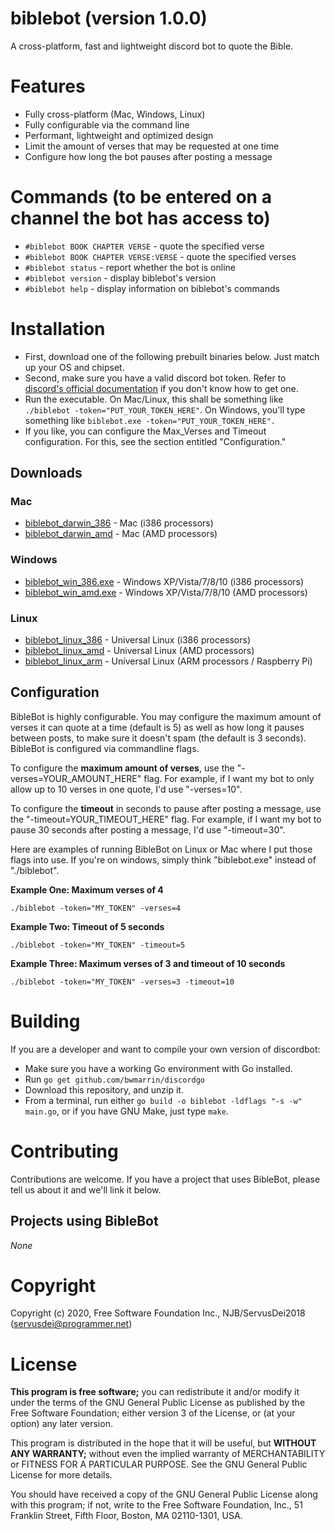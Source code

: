 # biblebot (version 1.0.0)
A cross-platform, fast and lightweight discord bot to quote the Bible.

# Features
 - Fully cross-platform (Mac, Windows, Linux)
 - Fully configurable via the command line
 - Performant, lightweight and optimized design 
 - Limit the amount of verses that may be requested at one time
 - Configure how long the bot pauses after posting a message

# Commands (to be entered on a channel the bot has access to)
 - `#biblebot BOOK CHAPTER VERSE` - quote the specified verse
 - `#biblebot BOOK CHAPTER VERSE:VERSE` - quote the specified verses
 - `#biblebot status` - report whether the bot is online
 - `#biblebot version` - display biblebot's version
 - `#biblebot help` - display information on biblebot's commands
 
# Installation

 - First, download one of the following prebuilt binaries below. Just match up your OS and chipset.
 - Second, make sure you have a valid discord bot token. Refer to [discord's official documentation](discordapp.com/developers/applications) if you don't know how to get one.
 - Run the executable. On Mac/Linux, this shall be something like `./biblebot -token="PUT_YOUR_TOKEN_HERE"`. On Windows, you'll type something like `biblebot.exe -token="PUT_YOUR_TOKEN_HERE".`
 - If you like, you can configure the Max_Verses and Timeout configuration. For this, see the section entitled "Configuration."

## Downloads

### Mac

 - [biblebot_darwin_386]() - Mac (i386 processors)
 - [biblebot_darwin_amd]() - Mac (AMD processors)

### Windows

 - [biblebot_win_386.exe]() - Windows XP/Vista/7/8/10 (i386 processors)
 - [biblebot_win_amd.exe]() - Windows XP/Vista/7/8/10 (AMD processors)

### Linux

 - [biblebot_linux_386]() - Universal Linux (i386 processors)
 - [biblebot_linux_amd]() - Universal Linux (AMD processors)
 - [biblebot_linux_arm]() - Universal Linux (ARM processors / Raspberry Pi)

## Configuration

BibleBot is highly configurable. You may configure the maximum amount of verses it can quote at a time (default is 5) as well as how long it pauses between posts, to make sure it doesn't spam (the default is 3 seconds). BibleBot is configured via commandline flags.

To configure the **maximum amount of verses**, use the "-verses=YOUR_AMOUNT_HERE" flag. For example, if I want my bot to only allow up to 10 verses in one quote, I'd use "-verses=10".

To configure the **timeout** in seconds to pause after posting a message, use the "-timeout=YOUR_TIMEOUT_HERE" flag. For example, if I want my bot to pause 30 seconds after posting a message, I'd use "-timeout=30".

Here are examples of running BibleBot on Linux or Mac where I put those flags into use. If you're on windows, simply think "biblebot.exe" instead of "./biblebot".

**Example One: Maximum verses of 4**
```
./biblebot -token="MY_TOKEN" -verses=4
```

**Example Two: Timeout of 5 seconds**
```
./biblebot -token="MY_TOKEN" -timeout=5
```

**Example Three: Maximum verses of 3 and timeout of 10 seconds**
```
./biblebot -token="MY_TOKEN" -verses=3 -timeout=10
```

# Building

If you are a developer and want to compile your own version of discordbot:

 - Make sure you have a working Go environment with Go installed.
 - Run `go get github.com/bwmarrin/discordgo`
 - Download this repository, and unzip it.
 - From a terminal, run either `go build -o biblebot -ldflags "-s -w" main.go`, or if you have GNU Make, just type `make`.

# Contributing

Contributions are welcome. If you have a project that uses BibleBot, please tell us about it and we'll link it below.

## Projects using BibleBot

*None*

# Copyright

Copyright (c) 2020, Free Software Foundation Inc., NJB/ServusDei2018 (servusdei@programmer.net)

# License

**This program is free software;** you can redistribute it and/or modify
it under the terms of the GNU General Public License as published by
the Free Software Foundation; either version 3 of the License, or
(at your option) any later version.

This program is distributed in the hope that it will be useful,
but **WITHOUT ANY WARRANTY;** without even the implied warranty of
MERCHANTABILITY or FITNESS FOR A PARTICULAR PURPOSE.  See the
GNU General Public License for more details.

You should have received a copy of the GNU General Public License
along with this program; if not, write to the Free Software
Foundation, Inc., 51 Franklin Street, Fifth Floor, Boston,
MA 02110-1301, USA.
